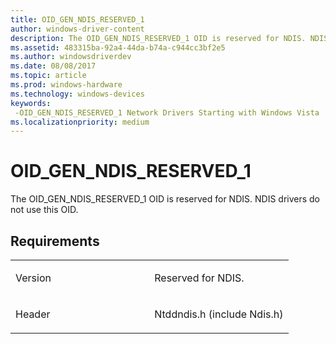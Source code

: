 ```yaml
---
title: OID_GEN_NDIS_RESERVED_1
author: windows-driver-content
description: The OID_GEN_NDIS_RESERVED_1 OID is reserved for NDIS. NDIS drivers do not use this OID.
ms.assetid: 483315ba-92a4-44da-b74a-c944cc3bf2e5
ms.author: windowsdriverdev
ms.date: 08/08/2017
ms.topic: article
ms.prod: windows-hardware
ms.technology: windows-devices
keywords: 
 -OID_GEN_NDIS_RESERVED_1 Network Drivers Starting with Windows Vista
ms.localizationpriority: medium
---
```


# OID\_GEN\_NDIS\_RESERVED\_1


The OID\_GEN\_NDIS\_RESERVED\_1 OID is reserved for NDIS. NDIS drivers do not use this OID.

Requirements
------------

<table>
<colgroup>
<col width="50%" />
<col width="50%" />
</colgroup>
<tbody>
<tr class="odd">
<td><p>Version</p></td>
<td><p>Reserved for NDIS.</p></td>
</tr>
<tr class="even">
<td><p>Header</p></td>
<td>Ntddndis.h (include Ndis.h)</td>
</tr>
</tbody>
</table>

 

 




